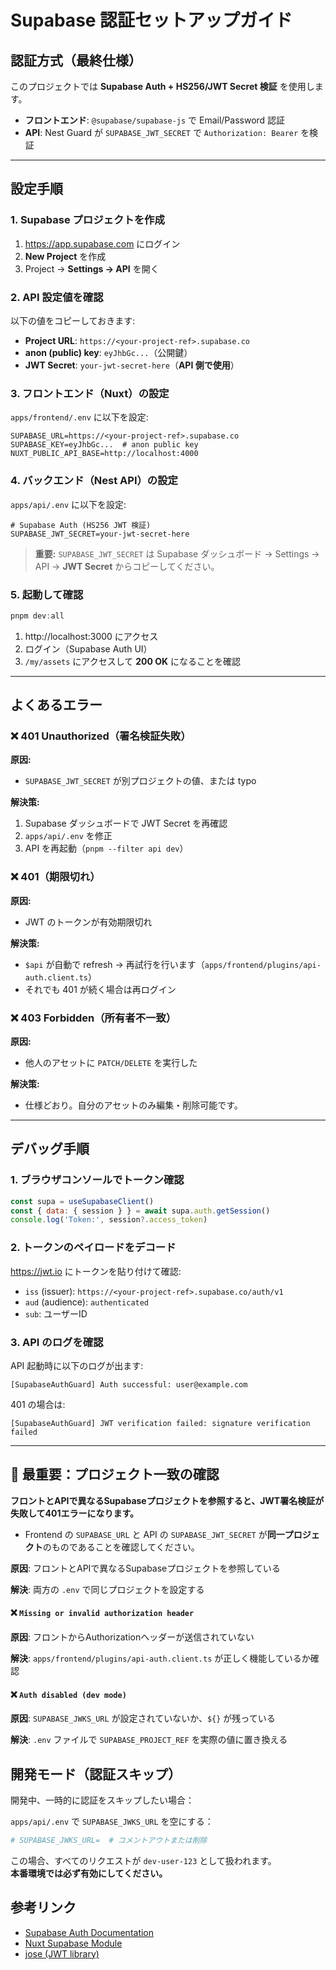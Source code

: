 # Supabase 認証セットアップガイド

## 認証方式（最終仕様）

このプロジェクトでは **Supabase Auth + HS256/JWT Secret 検証** を使用します。

- **フロントエンド**: `@supabase/supabase-js` で Email/Password 認証
- **API**: Nest Guard が `SUPABASE_JWT_SECRET` で `Authorization: Bearer` を検証

---

## 設定手順

### 1. Supabase プロジェクトを作成

1. https://app.supabase.com にログイン
2. **New Project** を作成
3. Project → **Settings → API** を開く

### 2. API 設定値を確認

以下の値をコピーしておきます:

- **Project URL**: `https://<your-project-ref>.supabase.co`
- **anon (public) key**: `eyJhbGc...`（公開鍵）
- **JWT Secret**: `your-jwt-secret-here`（**API 側で使用**）

### 3. フロントエンド（Nuxt）の設定

`apps/frontend/.env` に以下を設定:

```env
SUPABASE_URL=https://<your-project-ref>.supabase.co
SUPABASE_KEY=eyJhbGc...  # anon public key
NUXT_PUBLIC_API_BASE=http://localhost:4000
```

### 4. バックエンド（Nest API）の設定

`apps/api/.env` に以下を設定:

```env
# Supabase Auth (HS256 JWT 検証)
SUPABASE_JWT_SECRET=your-jwt-secret-here
```

> **重要:** `SUPABASE_JWT_SECRET` は Supabase ダッシュボード → Settings → API → **JWT Secret** からコピーしてください。

### 5. 起動して確認

```powershell
pnpm dev:all
```

1. http://localhost:3000 にアクセス
2. ログイン（Supabase Auth UI）
3. `/my/assets` にアクセスして **200 OK** になることを確認

---

## よくあるエラー

### ❌ 401 Unauthorized（署名検証失敗）

**原因:**
- `SUPABASE_JWT_SECRET` が別プロジェクトの値、または typo

**解決策:**
1. Supabase ダッシュボードで JWT Secret を再確認
2. `apps/api/.env` を修正
3. API を再起動（`pnpm --filter api dev`）

### ❌ 401（期限切れ）

**原因:**
- JWT のトークンが有効期限切れ

**解決策:**
- `$api` が自動で refresh → 再試行を行います（`apps/frontend/plugins/api-auth.client.ts`）
- それでも 401 が続く場合は再ログイン

### ❌ 403 Forbidden（所有者不一致）

**原因:**
- 他人のアセットに `PATCH/DELETE` を実行した

**解決策:**
- 仕様どおり。自分のアセットのみ編集・削除可能です。

---

## デバッグ手順

### 1. ブラウザコンソールでトークン確認

```javascript
const supa = useSupabaseClient()
const { data: { session } } = await supa.auth.getSession()
console.log('Token:', session?.access_token)
```

### 2. トークンのペイロードをデコード

https://jwt.io にトークンを貼り付けて確認:

- `iss` (issuer): `https://<your-project-ref>.supabase.co/auth/v1`
- `aud` (audience): `authenticated`
- `sub`: ユーザーID

### 3. API のログを確認

API 起動時に以下のログが出ます:

```
[SupabaseAuthGuard] Auth successful: user@example.com
```

401 の場合は:

```
[SupabaseAuthGuard] JWT verification failed: signature verification failed
```

---

## 🔴 最重要：プロジェクト一致の確認

**フロントとAPIで異なるSupabaseプロジェクトを参照すると、JWT署名検証が失敗して401エラーになります。**

- Frontend の `SUPABASE_URL` と API の `SUPABASE_JWT_SECRET` が**同一プロジェクト**のものであることを確認してください。

**原因**: フロントとAPIで異なるSupabaseプロジェクトを参照している

**解決**: 両方の `.env` で同じプロジェクトを設定する

#### ❌ `Missing or invalid authorization header`

**原因**: フロントからAuthorizationヘッダーが送信されていない

**解決**: `apps/frontend/plugins/api-auth.client.ts` が正しく機能しているか確認

#### ❌ `Auth disabled (dev mode)`

**原因**: `SUPABASE_JWKS_URL` が設定されていないか、`${}` が残っている

**解決**: `.env` ファイルで `SUPABASE_PROJECT_REF` を実際の値に置き換える

## 開発モード（認証スキップ）

開発中、一時的に認証をスキップしたい場合：

`apps/api/.env` で `SUPABASE_JWKS_URL` を空にする：

```bash
# SUPABASE_JWKS_URL=  # コメントアウトまたは削除
```

この場合、すべてのリクエストが `dev-user-123` として扱われます。  
**本番環境では必ず有効にしてください。**

## 参考リンク

- [Supabase Auth Documentation](https://supabase.com/docs/guides/auth)
- [Nuxt Supabase Module](https://supabase.nuxtjs.org/)
- [jose (JWT library)](https://github.com/panva/jose)
